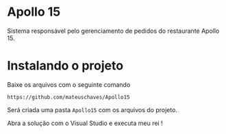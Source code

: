 # Apollo 15
Sistema responsável pelo gerenciamento de pedidos do restaurante Apollo 15.

# Instalando o projeto

Baixe os arquivos com o seguinte comando

``https://github.com/mateuschaves/Apollo15``

Será criada uma pasta ```Apollo15``` com os arquivos do projeto.

Abra a solução com o Visual Studio e executa meu rei !
